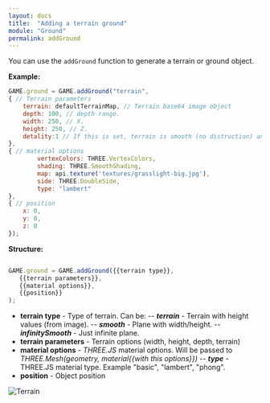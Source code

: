 ```yaml
---
layout: docs
title:  "Adding a terrain ground"
module: "Ground"
permalink: addGround
---
```

You can use the `addGround` function to generate a terrain or ground object.

**Example:**

```javascript
GAME.ground = GAME.addGround("terrain",
{ // Terrain parameters
    terrain: defaultTerrainMap, // Terrain base64 image object
    depth: 100, // depth range.
    width: 250, // X.
    height: 250, // Z.
    detality:1 // If this is set, terrain is smooth (no distruction) and more detailed. (more faces)
},
{ // material options
        vertexColors: THREE.VertexColors,
        shading: THREE.SmoothShading,
        map: api.texture('textures/grasslight-big.jpg'),
        side: THREE.DoubleSide,
        type: "lambert"
},
{ // position
    x: 0,
    y: 0,
    z: 0
});
```

**Structure:**

```javascript

GAME.ground = GAME.addGround({{terrain type}},
   {{terrain parameters}},
   {{material options}},
   {{position}}
);
```

- **terrain type** - Type of terrain. Can be:
--    ***terrain*** - Terrain with height values (from image).
--    ***smooth*** - Plane with width/height.
--    ***infinitySmooth*** - Just infinite plane.
- **terrain parameters** - Terrain options (width, height, depth, terrain)
- **material options** - *THREE.JS* material options. Will be passed to *THREE.Mesh(geometry, material{{with this options}})*
--    ***type*** - THREE.JS material type. Example "basic", "lambert", "phong".
- **position** - Object position

![Terrain](http://2.1m.yt/4ZL9FikzI.png)

